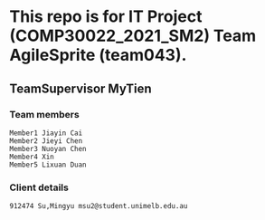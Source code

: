 # This repo is for IT Project (COMP30022_2021_SM2) Team AgileSprite (team043).
## TeamSupervisor MyTien

### Team members
```
Member1 Jiayin Cai
Member2 Jieyi Chen
Member3 Nuoyan Chen
Member4 Xin
Member5 Lixuan Duan
```
### Client details
```
912474 Su,Mingyu msu2@student.unimelb.edu.au
```
